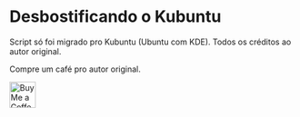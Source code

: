 # Desbostificando o Kubuntu

Script só foi migrado pro Kubuntu (Ubuntu com KDE). Todos os créditos ao autor original. 


Compre um café pro autor original.

<a href='https://ko-fi.com/polkaulfield' target='_blank'><img height='35' style='border:0px;height:46px;' src='https://az743702.vo.msecnd.net/cdn/kofi3.png?v=0' border='0' alt='Buy Me a Coffee at ko-fi.com' />
